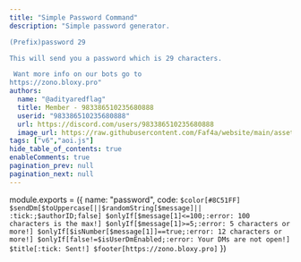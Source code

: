 ```yaml
---
title: "Simple Password Command"
description: "Simple password generator. 

(Prefix)password 29

This will send you a password which is 29 characters.

 Want more info on our bots go to 
https://zono.bloxy.pro"
authors:
  name: "@adityaredflag"
  title: Member - 983386510235680888
  userid: "983386510235680888"
  url: https://discord.com/users/983386510235680888
  image_url: https://raw.githubusercontent.com/Faf4a/website/main/assets/images/avatars/983386510235680888.png
tags: ["v6","aoi.js"]
hide_table_of_contents: true
enableComments: true
pagination_prev: null
pagination_next: null
---
```


module.exports = ({
name: "password",
  code: `
$color[#8C51FF]
$sendDm[$toUppercase[||$randomString[$message]|| :tick:;$authorID;false]
 $onlyIf[$message[1]<=100;:error: 100 characters is the max!]
 $onlyIf[$message[1]>=5;:error: 5 characters or more!]
 $onlyIf[$isNumber[$message[1]]==true;:error: 12 characters or more!]
 $onlyIf[false!=$isUserDmEnabled;:error: Your DMs are not open!]
 $title[:tick: Sent!]
 $footer[https://zono.bloxy.pro]
`
})